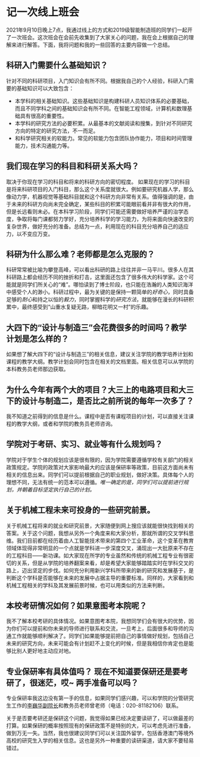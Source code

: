 # 记一次线上班会

2021年9月10日晚上7点，我通过线上的方式和2019级智能制造班的同学们一起开了一次班会。这次班会在会前先收集到了大家关心的问题，我在会上根据自己的理解来进行解答。下面，我将问题和我的一些回答的主要内容做一个总结。

## 科研入门需要什么基础知识？
针对不同的科研项目，入门知识会有所不同。根据我自己的个人经验，科研入门需要的基础知识可以大致包含：
* 本学科的相关基础知识。这些基础知识是构建科研人员知识体系的必要基础，而且不同学科之间的基础知识会有所不同。在智能工程领域，计算机和数理基础具有很高的重要性。
* 本学科的研究方法的必要积累。从最基本的文献阅读和搜集，到针对不同研究方向的特定的研究方法，不一而足。
* 和科学研究相关的软能力。常见的软能力包含团队协作能力，项目和时间管理能力，技术沟通能力等。

## 我们现在学习的科目和科研关系大吗？
取决于你现在学习的科目和将来的科研方向的密切程度。 如果现在的学习的科目是将来科研项目的入门科目，那么这个关系度就很大。例如要研究机器人学，那么像动力学，机器视觉等基础科目就和这个科研方向非常有关系。值得强调的是，由于未来的科研方向尚未完全确定，某些科目的积累可能眼前看并非有很大的作用，但是长远看则未必。在本科学习阶段，同学们可能还需要做好培养严谨的治学态度，争取将每门课都努力学好，充分培养科学的学习能力，为将来面向快速改变的复杂世界，做好充分的准备。总结为一点，利用现在的科目充分培养自己的适应力，以不变应万变。

## 科研为什么那么难？老师都是怎么克服的？
科研常常被比喻为攀登高峰，可以看出科研的路上往往并非一马平川。很多人在其科研路上都会经历不同的挫折和打击，这里面还包含了很多伟大的科学家。这个可能就是同学们所关心的“难”。哪怕读到了博士阶段，也只能在浩瀚的人类知识海洋中感受个人的渺小。科研过程中，最为关键的是保持一颗简单的*好奇心*，同时具备足够的*耐心*和持之以恒的*毅力*，同时掌握科学的*研究方法*，就能够在漫长的科研积累中，最终感受到“山重水复疑无路，柳暗花明又一村”的乐趣。

## 大四下的“设计与制造三”会花费很多的时间吗？教学计划是怎么样的？
如果想了解大四下的“设计与制造三”的相关信息，建议关注学院的教学培养计划和课程的教学大纲。教学计划会同时包含在相关的文档里面。相关信息可以从学院的本科教务员老师那边获取。

## 为什么今年有两个大的项目？大三上的电路项目和大三下的设计与制造二，是否比之前所说的每年一次多了？
我不知道之前得到的信息是什么。课程中是否有课程项目的计划，可以直接关注课程的教学大纲，或者和学院的教务员老师咨询。

## 学院对于考研、实习、就业等有什么规划吗？
学院对于学生个体的规划应该是很有限的，因为学院需要遵循学校有关部门的相关政策规定。学院的政策对大家影响最大的应该是保研率等政策，目前这方面尚未有相关的信息出来。同学们可以提前根据自己的职业规划，做好决策。具体每个人的理想不同，无法有统一的范本可以遵循。*唯一确定的是，同学们可以提前进行规划，并朝着目标坚定执行自己的计划。*

## 关于机械工程未来可投身的一些研究前景。
关于机械工程将来的就业和研究前景，大家随便到网上搜应该就能很快找到相关的答案。关于这个问题，我想从另外一个角度来和大家分析，那就所谓的交叉学科思维。我们目前都在经历着由人工智能技术带来的第四个工业革命，这个变革在教育领域体现得非常明显的一个点就是学科进一步深度交叉，涌现出一大批原来不存在的工程科目——新功课。如大家现在所学的专业虽然和传统的机械工程专业有很密切的关系，但是从学院的培养翻案来看，却是希望大家能够踏踏实时在学科交叉的路上，迈出坚定的步伐。如何充分利用新兴学科所带来的新的研究和发展基于，是判断这个学科是否能够在未来的发展中占据主导的重要标准。同样的，大家看到和机械工程相关的学科及其发展前景时候，也可以用类似的方法来判断。

## 本校考研情况如何？如果意图考本院呢？
我不了解本校考研的具体情况。如果意图考本院，我想同学们会有很大的优势，因为你们可以提前和你未来的导师进行联系和交流，一旦考上，后面很多和导师的沟通工作就能够顺利解决了。同学们如果能够提前把自己的事情做好规划，包括自己未来的研究方向，未来可能会有计划赶不上变化的时候，但是我相信你肯定也是能够比别人更好地主动应对地。

## 专业保研率有具体值吗？ 现在不知道要保研还是要考研了，很迷茫，哎~ 两手准备可以吗？
专业保研率我这边没有第一手的信息，如果同学们感兴趣，可以和学院的分管研究生工作的[李巍华副院长](http://www2.scut.edu.cn/wusie/2020/0425/c25374a422705/page.htm)和教务员老师曾老师（电话：020-81182106）联系。

关于是否要考研还是保研这个问题，我觉得如果已经决定要读研了，可以做最差的打算。如果保研的概率按照现有的保研政策不是特别的大，可以考虑先进行准备，做到万无一失。当然，我也很建议同学们可以关注国外留学，包括香港澳门等境外高校的研究生入学的相关信息。这也是另外一种重要的读研渠道，请大家不要轻易错过。

